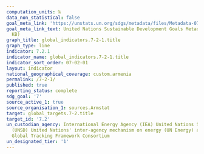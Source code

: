 ```yaml
---
computation_units: ℅
data_non_statistical: false
goal_meta_link: 'https://unstats.un.org/sdgs/metadata/files/Metadata-07-02-01.pdf '
goal_meta_link_text: United Nations Sustainable Development Goals Metadata (PDF 216
  KB)
graph_title: global_indicators.7-2-1.title
graph_type: line
indicator: 7.2.1
indicator_name: global_indicators.7-2-1.title
indicator_sort_order: 07-02-01
layout: indicator
national_geographical_coverage: custom.armenia
permalink: /7-2-1/
published: true
reporting_status: complete
sdg_goal: '7'
source_active_1: true
source_organisation_1: sources.Armstat
target: global_targets.7-2.title
target_id: '7.2'
un_custodian_agency: International Energy Agency (IEA) United Nations Statistics Division
  (UNSD) United Nations' inter-agency mechanism on energy (UN Energy) and the SE4ALL
  Global Tracking Framework Consortium
un_designated_tier: '1'
---
```

